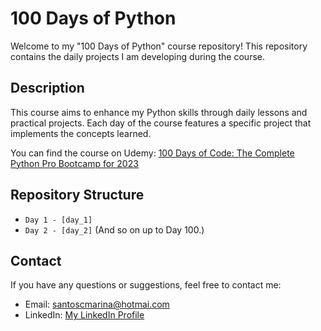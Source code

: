 # 100 Days of Python

Welcome to my "100 Days of Python" course repository! This repository contains the daily projects I am developing during the course.

## Description

This course aims to enhance my Python skills through daily lessons and practical projects. Each day of the course features a specific project that implements the concepts learned.

You can find the course on Udemy: [100 Days of Code: The Complete Python Pro Bootcamp for 2023](https://www.udemy.com/course/100-days-of-code/)

## Repository Structure

- `Day 1 - [day_1]`  
- `Day 2 - [day_2]`
(And so on up to Day 100.)


## Contact

If you have any questions or suggestions, feel free to contact me:

- Email: santoscmarina@hotmai.com
- LinkedIn: [My LinkedIn Profile](https://www.linkedin.com/in/marina-cesconeto-dos-santos-a17563216/)

